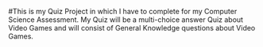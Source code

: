 #This is my Quiz Project in which I have to complete for my Computer Science Assessment. My Quiz will be a multi-choice answer Quiz about Video Games and will consist of General Knowledge questions about Video Games.
